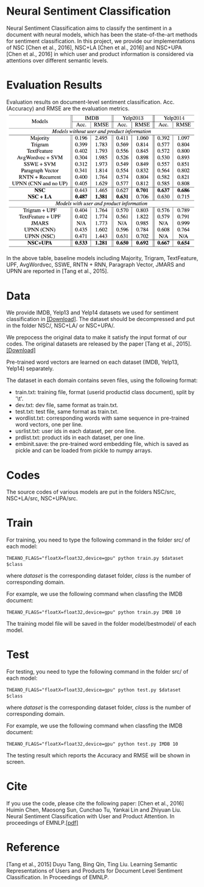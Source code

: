 Neural Sentiment Classification
==========

Neural Sentiment Classification aims to classify the sentiment in a document with neural models, which has been the state-of-the-art methods for sentiment classification. In this project, we provide our implementations of NSC [Chen et al., 2016], NSC+LA [Chen et al., 2016] and NSC+UPA [Chen et al., 2016] in which user and product information is considered via attentions over different semantic levels.

Evaluation Results
==========

Evaluation results on document-level sentiment classification. Acc.(Accuracy) and RMSE are the evaluation metrics.
![image](https://github.com/huimchen/figure/blob/master/evaluation%20results.png)

In the above table, baseline models including Majority, Trigram, TextFeature, UPF, AvgWordvec, SSWE, RNTN + RNN, Paragraph Vector, JMARS and UPNN are reported in [Tang et al., 2015].

Data
==========

We provide IMDB, Yelp13 and Yelp14 datasets we used for sentiment classification in [[Download]](http://www.thunlp.org/~chm/data/data.zip). The dataset should be decompressed and put in the folder NSC/, NSC+LA/ or NSC+UPA/.

We prepocess the original data to make it satisfy the input format of our codes. The original datasets are released by the paper [Tang et al., 2015]. [[Download]](http://ir.hit.edu.cn/~dytang/paper/acl2015/dataset.7z)

Pre-trained word vectors are learned on each dataset (IMDB, Yelp13, Yelp14) separately.

The dataset in each domain contains seven files, using the following format:
+ train.txt: training file, format (userid	productid	class	document), split by '\t'.
+ dev.txt: dev file, same format as train.txt.
+ test.txt: test file, same format as train.txt.
+ wordlist.txt: corresponding words with same sequence in pre-trained word vectors, one per line.
+ usrlist.txt: user ids in each dataset, per one line.
+ prdlist.txt: product ids in each dataset, per one line.
+ embinit.save: the pre-trained word embedding file, which is saved as pickle and can be loaded from pickle to numpy arrays.

Codes
==========

The source codes of various models are put in the folders NSC/src, NSC+LA/src, NSC+UPA/src.


Train
==========

For training, you need to type the following command in the folder src/ of each model:

	THEANO_FLAGS="floatX=float32,device=gpu" python train.py $dataset $class

where *dataset* is the corresponding dataset folder, *class* is the number of corresponding domain.

For example, we use the following command when classfing the IMDB document:

	THEANO_FLAGS="floatX=float32,device=gpu" python train.py IMDB 10

The training model file will be saved in the folder model/bestmodel/ of each model.

Test
==========

For testing, you need to type the following command in the folder src/ of each model:

	THEANO_FLAGS="floatX=float32,device=gpu" python test.py $dataset $class

where *dataset* is the corresponding dataset folder, *class* is the number of corresponding domain.

For example, we use the following command when classfing the IMDB document:

	THEANO_FLAGS="floatX=float32,device=gpu" python test.py IMDB 10

The testing result which reports the Accuracy and RMSE will be shown in screen.

Cite
==========

If you use the code, please cite the following paper:
[Chen et al., 2016] Huimin Chen, Maosong Sun, Cunchao Tu, Yankai Lin and Zhiyuan Liu. Neural Sentiment Classification with User and Product Attention. In proceedings of EMNLP.[[pdf]](http://www.thunlp.org/~chm/publications/emnlp2016_NSCUPA.pdf)

Reference
==========
[Tang et al., 2015] Duyu Tang, Bing Qin, Ting Liu. Learning Semantic Representations of Users and Products for Document Level Sentiment Classification. In Proceedings of EMNLP.
